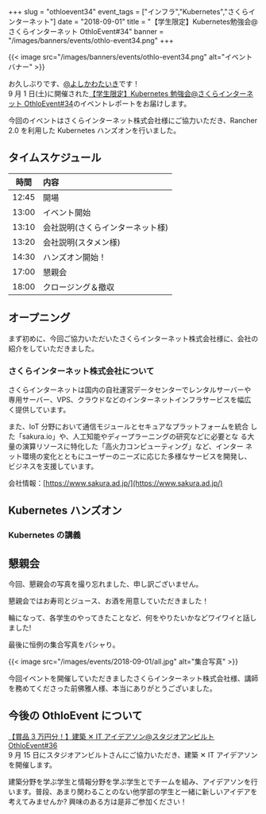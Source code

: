 +++
slug = "othloevent34"
event_tags = ["インフラ","Kubernetes","さくらインターネット"]
date = "2018-09-01"
title = "【学生限定】Kubernetes勉強会@さくらインターネット OthloEvent#34"
banner = "/images/banners/events/othlo-event34.png"
+++

{{< image src="/images/banners/events/othlo-event34.png" alt="イベントバナー" >}}

お久しぶりです、[@よしかわたいき](https://twitter.com/yoshikawataiki)です！  
9 月 1 日(土)に開催された[【学生限定】Kubernetes 勉強会@さくらインターネット OthloEvent#34](https://othlotech.connpass.com/event/91098/)のイベントレポートをお届けします。

今回のイベントはさくらインターネット株式会社様にご協力いただき、Rancher 2.0 を利用した Kubernetes ハンズオンを行いました。

## タイムスケジュール

| 時間  | 内容                             |
| :---: | :------------------------------- |
| 12:45 | 開場                             |
| 13:00 | イベント開始                     |
| 13:10 | 会社説明(さくらインターネット様) |
| 13:20 | 会社説明(スタメン様)             |
| 14:30 | ハンズオン開始！                 |
| 17:00 | 懇親会                           |
| 18:00 | クロージング＆撤収               |

## オープニング

まず初めに、今回ご協力いただいたさくらインターネット株式会社様に、会社の紹介をしていただきました。

### さくらインターネット株式会社について

さくらインターネットは国内の自社運営データセンターでレンタルサーバーや 専用サーバー、VPS、クラウドなどのインターネットインフラサービスを幅広 く提供しています。

また、IoT 分野において通信モジュールとセキュアなプラットフォームを統合 した「sakura.io」や、人工知能やディープラーニングの研究などに必要とな る大量の演算リソースに特化した「高火力コンピューティング」など、インター ネット環境の変化とともにユーザーのニーズに応じた多様なサービスを開発し、 ビジネスを支援しています。

会社情報：[https://www.sakura.ad.jp/](https://www.sakura.ad.jp/)

## Kubernetes ハンズオン

### Kubernetes の講義

## 懇親会

今回、懇親会の写真を撮り忘れました、申し訳ございません。

懇親会ではお寿司とジュース、お酒を用意していただきました！

輪になって、各学生のやってきたことなど、何をやりたいかなどワイワイと話しました!

最後に恒例の集合写真をパシャり。

{{< image src="/images/events/2018-09-01/all.jpg" alt="集合写真" >}}

今回イベントを開催していただきましたさくらインターネット株式会社様、講師を務めてくださった前佛雅人様、本当にありがとうございました。

## 今後の OthloEvent について

[【賞品 3 万円分！】建築 ✕ IT アイデアソン@スタジオアンビルト OthloEvent#36](https://othlotech.connpass.com/event/97104/)  
9 月 15 日にスタジオアンビルトさんにご協力いただき、建築 ✕ IT アイデアソンを開催します。

建築分野を学ぶ学生と情報分野を学ぶ学生とでチームを組み、アイデアソンを行います。普段、あまり関わることのない他学部の学生と一緒に新しいアイデアを考えてみませんか?
興味のある方は是非ご参加ください！
